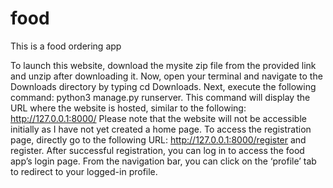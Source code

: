 # food
This is a food ordering app 

To launch this website,
download the mysite zip file from the provided link and unzip after downloading it.
Now, open your terminal and navigate to the Downloads directory by typing cd Downloads.
Next, execute the following command: python3 manage.py runserver.
This command will display the URL where the website is hosted, similar to the following:
http://127.0.0.1:8000/
Please note that the website will not be accessible initially as I have not yet created a home page.
To access the registration page, directly go to the following URL:
http://127.0.0.1:8000/register and register. After successful registration, you can log in to access the food app’s login page.
From the navigation bar, you can click on the ‘profile’ tab to redirect to your logged-in profile.

